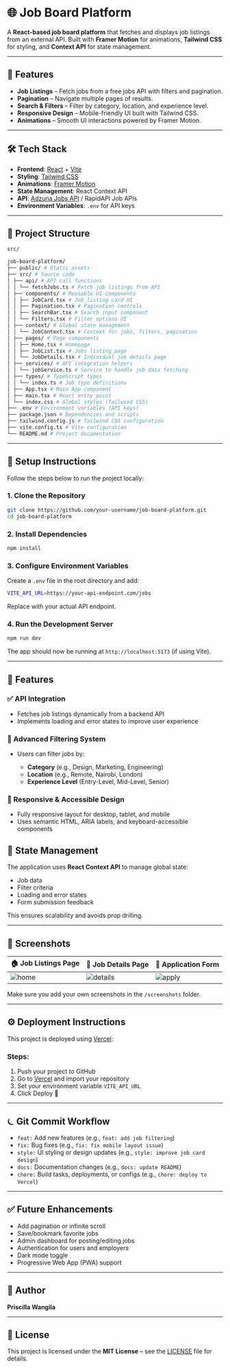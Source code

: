 # 🌐 Job Board Platform

A **React-based job board platform** that fetches and displays job listings from an external API.
Built with **Framer Motion** for animations, **Tailwind CSS** for styling, and **Context API** for state management.

---

## 🚀 Features
- **Job Listings** – Fetch jobs from a free jobs API with filters and pagination.
- **Pagination** – Navigate multiple pages of results.
- **Search & Filters** – Filter by category, location, and experience level.
- **Responsive Design** – Mobile-friendly UI built with Tailwind CSS.
- **Animations** – Smooth UI interactions powered by Framer Motion.

---

## 🛠 Tech Stack
- **Frontend**: [React](https://react.dev/) + [Vite](https://vitejs.dev/)
- **Styling**: [Tailwind CSS](https://tailwindcss.com/)
- **Animations**: [Framer Motion](https://www.framer.com/motion/)
- **State Management**: React Context API
- **API**: [Adzuna Jobs API](https://developer.adzuna.com/) / RapidAPI Job APIs
- **Environment Variables**: `.env` for API keys

---

## 📂 Project Structure

```bash
src/

job-board-platform/
├── public/ # Static assets
├── src/ # Source code
│ ├── api/ # API call functions
│ │ └── fetchJobs.ts # Fetch job listings from API
│ ├── components/ # Reusable UI components
│ │ ├── JobCard.tsx # Job listing card UI
│ │ ├── Pagination.tsx # Pagination controls
│ │ ├── SearchBar.tsx # Search input component
│ │ └── Filters.tsx # Filter options UI
│ ├── context/ # Global state management
│ │ └── JobContext.tsx # Context for jobs, filters, pagination
│ ├── pages/ # Page components
│ │ ├── Home.tsx # Homepage
│ │ ├── JobList.tsx # Jobs listing page
│ │ └── JobDetails.tsx # Individual job details page
│ ├── services/ # API integration helpers
│ │ └── jobService.ts # Service to handle job data fetching
│ ├── types/ # TypeScript types
│ │ └── index.ts # Job type definitions
│ ├── App.tsx # Main App component
│ ├── main.tsx # React entry point
│ └── index.css # Global styles (Tailwind CSS)
├── .env # Environment variables (API keys)
├── package.json # Dependencies and scripts
├── tailwind.config.js # Tailwind CSS configuration
├── vite.config.ts # Vite configuration
└── README.md # Project documentation

```

---

## 🔧 Setup Instructions

Follow the steps below to run the project locally:

### 1. Clone the Repository

```bash
git clone https://github.com/your-username/job-board-platform.git
cd job-board-platform
```

### 2. Install Dependencies

```bash
npm install
```

### 3. Configure Environment Variables

Create a `.env` file in the root directory and add:

```bash
VITE_API_URL=https://your-api-endpoint.com/jobs
```

Replace with your actual API endpoint.

### 4. Run the Development Server

```bash
npm run dev
```

The app should now be running at `http://localhost:5173` (if using Vite).

---

## 🔄 Features

### ✅ API Integration

* Fetches job listings dynamically from a backend API
* Implements loading and error states to improve user experience

### 🎯 Advanced Filtering System

* Users can filter jobs by:

  * **Category** (e.g., Design, Marketing, Engineering)
  * **Location** (e.g., Remote, Nairobi, London)
  * **Experience Level** (Entry-Level, Mid-Level, Senior)

### 📱 Responsive & Accessible Design

* Fully responsive layout for desktop, tablet, and mobile
* Uses semantic HTML, ARIA labels, and keyboard-accessible components


## 🧠 State Management

The application uses **React Context API** to manage global state:

* Job data
* Filter criteria
* Loading and error states
* Form submission feedback

This ensures scalability and avoids prop drilling.

---

## 📸 Screenshots

| 🏠 Job Listings Page          | 📄 Job Details Page                 | 📝 Application Form             |
| ----------------------------- | ----------------------------------- | ------------------------------- |
| ![home](screenshots/home.png) | ![details](screenshots/details.png) | ![apply](screenshots/apply.png) |

Make sure you add your own screenshots in the `/screenshots` folder.

---

## ⚙️ Deployment Instructions

This project is deployed using [Vercel](https://vercel.com/):

### Steps:

1. Push your project to GitHub
2. Go to [Vercel](https://vercel.com/) and import your repository
3. Set your environment variable `VITE_API_URL`
4. Click Deploy 🎉

---

## ⏾️ Git Commit Workflow

* `feat:` Add new features (e.g., `feat: add job filtering`)
* `fix:` Bug fixes (e.g., `fix: fix mobile layout issue`)
* `style:` UI styling or design updates (e.g., `style: improve job card design`)
* `docs:` Documentation changes (e.g., `docs: update README`)
* `chore:` Build tasks, deployments, or configs (e.g., `chore: deploy to Vercel`)

---

## ✅ Future Enhancements

* Add pagination or infinite scroll
* Save/bookmark favorite jobs
* Admin dashboard for posting/editing jobs
* Authentication for users and employers
* Dark mode toggle
* Progressive Web App (PWA) support

---

## 👤 Author

**Priscilla Wangila**


---

## 📄 License

This project is licensed under the **MIT License** – see the [LICENSE](LICENSE) file for details.
